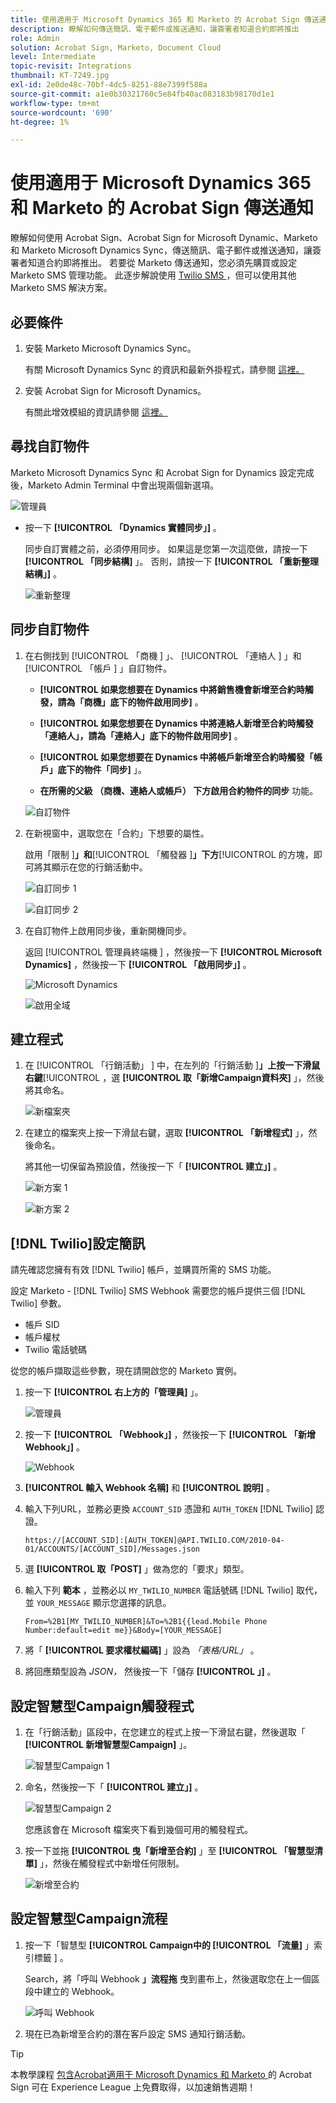 ```yaml
---
title: 使用適用于 Microsoft Dynamics 365 和 Marketo 的 Acrobat Sign 傳送通知
description: 瞭解如何傳送簡訊、電子郵件或推送通知，讓簽署者知道合約即將推出
role: Admin
solution: Acrobat Sign, Marketo, Document Cloud
level: Intermediate
topic-revisit: Integrations
thumbnail: KT-7249.jpg
exl-id: 2e0de48c-70bf-4dc5-8251-88e7399f588a
source-git-commit: a1e0b30321760c5e84fb40ac083183b98170d1e1
workflow-type: tm+mt
source-wordcount: '690'
ht-degree: 1%

---
```


# 使用適用于 Microsoft Dynamics 365 和 Marketo 的 Acrobat Sign 傳送通知

瞭解如何使用 Acrobat Sign、Acrobat Sign for Microsoft Dynamic、Marketo 和 Marketo Microsoft Dynamics Sync，傳送簡訊、電子郵件或推送通知，讓簽署者知道合約即將推出。 若要從 Marketo 傳送通知，您必須先購買或設定 Marketo SMS 管理功能。 此逐步解說使用 [ Twilio SMS ](https://launchpoint.marketo.com/twilio/twilio-sms-for-marketo/) ，但可以使用其他 Marketo SMS 解決方案。

## 必要條件

1. 安裝 Marketo Microsoft Dynamics Sync。

   有關 Microsoft Dynamics Sync 的資訊和最新外掛程式，請參閱 [ 這裡。](https://experienceleague.adobe.com/docs/marketo/using/product-docs/crm-sync/microsoft-dynamics/marketo-plugin-releases-for-microsoft-dynamics.html)

1. 安裝 Acrobat Sign for Microsoft Dynamics。

   有關此增效模組的資訊請參閱 [ 這裡。](https://helpx.adobe.com/ca/sign/using/microsoft-dynamics-integration-installation-guide.html)

## 尋找自訂物件

Marketo Microsoft Dynamics Sync 和 Acrobat Sign for Dynamics 設定完成後，Marketo Admin Terminal 中會出現兩個新選項。

![管理員](assets/adminTerminal.png)

* 按一下 **[!UICONTROL 「Dynamics 實體同步」]** 。

   同步自訂實體之前，必須停用同步。 如果這是您第一次這麼做，請按一下 **[!UICONTROL 「同步結構]** 」。 否則，請按一下 **[!UICONTROL 「重新整理結構」]** 。

   ![重新整理](assets/refreshSchema.png)

## 同步自訂物件

1. 在右側找到 [!UICONTROL  「商機 ] 」、 [!UICONTROL  「連絡人 ] 」和 [!UICONTROL  「帳戶 ] 」自訂物件。

   * **[!UICONTROL 如果您想要在 Dynamics 中將銷售機會新增至合約時觸發，請為「商機」底下的物件啟用同步]** 。

   * **[!UICONTROL 如果您想要在 Dynamics 中將連絡人新增至合約時觸發「連絡人」，請為「連絡人」底下的物件啟用同步]** 。

   * **[!UICONTROL 如果您想要在 Dynamics 中將帳戶新增至合約時觸發「帳戶」底下的物件「同步]** 」。

   * **在所需的父級 （商機、連絡人或帳戶） 下方啟用合約物件的同步** 功能。

   ![自訂物件](assets/enableSyncDynamics.png)

1. 在新視窗中，選取您在「合約」下想要的屬性。

   啟用「限制 ]**」和**[!UICONTROL  「觸發器 ]**」下方**[!UICONTROL  的方塊，即可將其顯示在您的行銷活動中。

   ![自訂同步 1](assets/entitySync1.png)

   ![自訂同步 2](assets/entitySync2.png)

1. 在自訂物件上啟用同步後，重新開機同步。

   返回 [!UICONTROL  管理員終端機 ] ，然後按一下 **[!UICONTROL Microsoft Dynamics]** ，然後按一下 **[!UICONTROL 「啟用同步」]** 。

   ![Microsoft Dynamics](assets/microsoftDynamics.png)

   ![啟用全域](assets/enableGlobalDynamics.png)

## 建立程式

1. 在 [!UICONTROL  「行銷活動」 ] 中，在左列的「行銷活動 ]**」上按一下滑鼠右鍵**[!UICONTROL  ，選 **[!UICONTROL 取「新增Campaign資料夾]** 」，然後將其命名。

   ![新檔案夾](assets/newFolder.png)

1. 在建立的檔案夾上按一下滑鼠右鍵，選取 **[!UICONTROL 「新增程式]** 」，然後命名。

   將其他一切保留為預設值，然後按一下「 **[!UICONTROL 建立」]** 。

   ![新方案 1](assets/newProgram1.png)

   ![新方案 2](assets/newProgram2.png)

## [!DNL Twilio]設定簡訊

請先確認您擁有有效 [!DNL Twilio] 帳戶，並購買所需的 SMS 功能。

設定 Marketo - [!DNL Twilio] SMS Webhook 需要您的帳戶提供三個 [!DNL Twilio] 參數。

* 帳戶 SID
* 帳戶權杖
* Twilio 電話號碼

從您的帳戶擷取這些參數，現在請開啟您的 Marketo 實例。

1. 按一下 **[!UICONTROL 右上方的「管理員]** 」。

   ![管理員](assets/adminTab.png)

1. 按一下 **[!UICONTROL 「Webhook」]** ，然後按一下 **[!UICONTROL 「新增 Webhook」]** 。

   ![Webhook](assets/webhooks.png)

1. **[!UICONTROL 輸入 Webhook 名稱]** 和 **[!UICONTROL 說明]** 。

1. 輸入下列URL，並務必更換 `ACCOUNT_SID` 憑證和 `AUTH_TOKEN` [!DNL Twilio] 認證。

   ```
   https://[ACCOUNT_SID]:[AUTH_TOKEN]@API.TWILIO.COM/2010-04-01/ACCOUNTS/[ACCOUNT_SID]/Messages.json
   ```

1. 選 **[!UICONTROL 取「POST]** 」做為您的「要求」類型。

1. 輸入下列 **範本** ，並務必以 `MY_TWILIO_NUMBER` 電話號碼 [!DNL Twilio] 取代，並 `YOUR_MESSAGE` 顯示您選擇的訊息。

   ```
   From=%2B1[MY_TWILIO_NUMBER]&To=%2B1{{lead.Mobile Phone Number:default=edit me}}&Body=[YOUR_MESSAGE]
   ```

1. 將「 **[!UICONTROL 要求權杖編碼]** 」設為 *「表格/URL」* 。

1. 將回應類型設為 *JSON，* 然後按一下「儲存 **[!UICONTROL 」]** 。

## 設定智慧型Campaign觸發程式

1. 在「行銷活動」區段中，在您建立的程式上按一下滑鼠右鍵，然後選取「 **[!UICONTROL 新增智慧型Campaign]** 」。

   ![智慧型Campaign 1](assets/smartCampaign1.png)

1. 命名，然後按一下「 **[!UICONTROL 建立」]** 。

   ![智慧型Campaign 2](assets/smartCampaign3.png)

   您應該會在 Microsoft 檔案夾下看到幾個可用的觸發程式。

1. 按一下並拖 **[!UICONTROL 曳「新增至合約]** 」至 **[!UICONTROL 「智慧型清單]** 」，然後在觸發程式中新增任何限制。

   ![新增至合約](assets/addedToAgreementDynamics.png)

## 設定智慧型Campaign流程

1. 按一下「智慧型 **[!UICONTROL Campaign中的 [!UICONTROL  「流量]** 」索引標籤 ] 。

   Search，將「呼叫 Webhook **」流程拖** 曳到畫布上，然後選取您在上一個區段中建立的 Webhook。

   ![呼叫 Webhook](assets/callWebhook.png)

1. 現在已為新增至合約的潛在客戶設定 SMS 通知行銷活動。
>[!TIP]
>
>本教學課程 [ 包含Acrobat適用于 Microsoft Dynamics 和 Marketo ](https://experienceleague.adobe.com/?recommended=Sign-U-1-2021.1) 的 Acrobat Sign 可在 Experience League 上免費取得，以加速銷售週期！